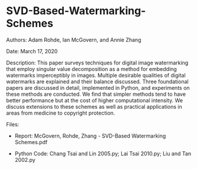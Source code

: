 # SVD-Based-Watermarking-Schemes

Authors: Adam Rohde, Ian McGovern, and Annie Zhang

Date: March 17, 2020

Description: This paper surveys techniques for digital image watermarking that employ singular value decomposition as a
method for embedding watermarks imperceptibly in images. Multiple desirable qualities of digital watermarks are
explained and their balance discussed. Three foundational papers are discussed in detail, implemented in Python,
and experiments on these methods are conducted. We find that simpler methods tend to have better performance
but at the cost of higher computational intensity. We discuss extensions to these schemes as well as practical
applications in areas from medicine to copyright protection.

Files:

* Report: McGovern, Rohde, Zhang - SVD-Based Watermarking Schemes.pdf

* Python Code: Chang Tsai and Lin 2005.py; Lai Tsai 2010.py; Liu and Tan 2002.py
